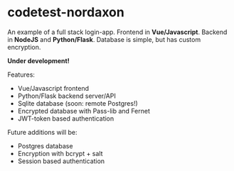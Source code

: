 # codetest-nordaxon


An example of a full stack login-app. Frontend in __Vue/Javascript__. Backend in __NodeJS__ and __Python/Flask__. Database is simple, but has custom encryption.

__Under development!__

Features:

* Vue/Javascript frontend
* Python/Flask backend server/API
* Sqlite database (soon: remote Postgres!)
* Encrypted database with Pass-lib and Fernet
* JWT-token based authentication

Future additions will be:

* Postgres database
* Encryption with bcrypt + salt
* Session based authentication
